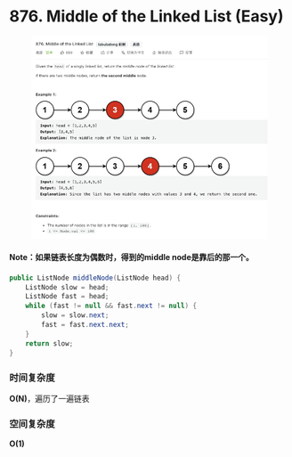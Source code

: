 # 876. Middle of the Linked List (Easy)

&#x20;

<figure><img src="../../../.gitbook/assets/image (69).png" alt=""><figcaption></figcaption></figure>

#### Note：如果链表长度为偶数时，得到的middle node是靠后的那一个。

```java
public ListNode middleNode(ListNode head) {
    ListNode slow = head;
    ListNode fast = head;
    while (fast != null && fast.next != null) {
        slow = slow.next;
        fast = fast.next.next;
    }
    return slow;
}
```

### 时间复杂度

**O(N)**，遍历了一遍链表

### 空间复杂度

**O(1)**

